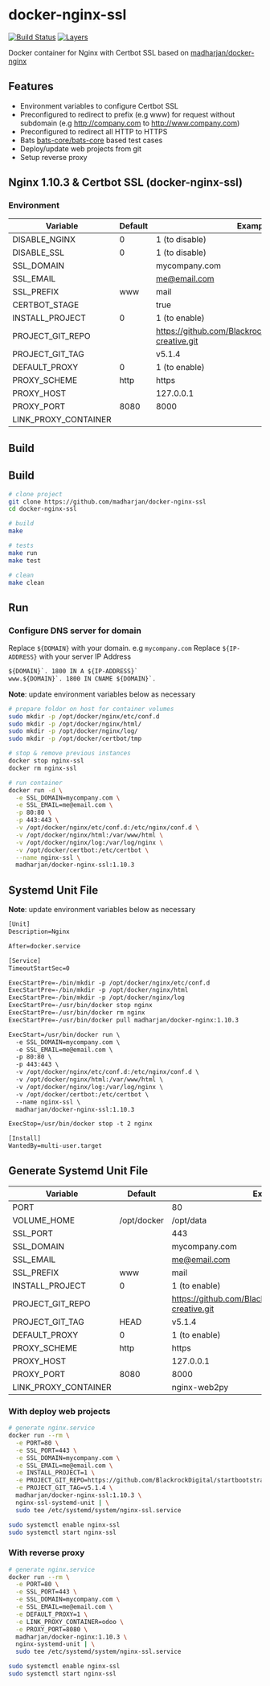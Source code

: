 # docker-nginx-ssl

[![Build Status](https://travis-ci.com/madharjan/docker-nginx-ssl.svg?branch=master)](https://travis-ci.com/madharjan/docker-nginx-ssl)
[![Layers](https://images.microbadger.com/badges/image/madharjan/docker-nginx-ssl.svg)](http://microbadger.com/images/madharjan/docker-nginx-ssl)

Docker container for Nginx with Certbot SSL based on [madharjan/docker-nginx](https://github.com/madharjan/docker-nginx/)

## Features

* Environment variables to configure Certbot SSL
* Preconfigured to redirect to prefix (e.g www) for request without subdomain (e.g http://company.com to http://www.company.com)
* Preconfigured to redirect all HTTP to HTTPS 
* Bats [bats-core/bats-core](https://github.com/bats-core/bats-core) based test cases
* Deploy/update web projects from git
* Setup reverse proxy

## Nginx 1.10.3 & Certbot SSL (docker-nginx-ssl)

### Environment

| Variable             | Default | Example                                                          |
|----------------------|---------|------------------------------------------------------------------|
| DISABLE_NGINX        | 0       | 1 (to disable)                                                   |
| DISABLE_SSL          | 0       | 1 (to disable)                                                   |
| SSL_DOMAIN           |         | mycompany.com                                                    |
| SSL_EMAIL            |         | me@email.com                                                     |
| SSL_PREFIX           | www     | mail                                                             |
| CERTBOT_STAGE        |         | true                                                             |
| INSTALL_PROJECT      | 0       | 1 (to enable)                                                    |
| PROJECT_GIT_REPO     |         | https://github.com/BlackrockDigital/startbootstrap-creative.git  |
| PROJECT_GIT_TAG      |         | v5.1.4                                                           |
| DEFAULT_PROXY        | 0       | 1 (to enable)                                                    |
| PROXY_SCHEME         | http    | https                                                            |
| PROXY_HOST           |         | 127.0.0.1                                                        |
| PROXY_PORT           | 8080    | 8000                                                             |
| LINK_PROXY_CONTAINER |         |                                                            

## Build

## Build

```bash
# clone project
git clone https://github.com/madharjan/docker-nginx-ssl
cd docker-nginx-ssl

# build
make

# tests
make run
make test

# clean
make clean
```

## Run

### Configure DNS server for domain

Replace `${DOMAIN}` with your domain. e.g `mycompany.com`
Replace `${IP-ADDRESS}` with your server IP Address

```txt
${DOMAIN}`. 1800 IN A ${IP-ADDRESS}`
www.${DOMAIN}`. 1800 IN CNAME ${DOMAIN}`.
```

**Note**: update environment variables below as necessary

```bash
# prepare foldor on host for container volumes
sudo mkdir -p /opt/docker/nginx/etc/conf.d
sudo mkdir -p /opt/docker/nginx/html/
sudo mkdir -p /opt/docker/nginx/log/
sudo mkdir -p /opt/docker/certbot/tmp

# stop & remove previous instances
docker stop nginx-ssl
docker rm nginx-ssl

# run container
docker run -d \
  -e SSL_DOMAIN=mycompany.com \
  -e SSL_EMAIL=me@email.com \
  -p 80:80 \
  -p 443:443 \
  -v /opt/docker/nginx/etc/conf.d:/etc/nginx/conf.d \
  -v /opt/docker/nginx/html:/var/www/html \
  -v /opt/docker/nginx/log:/var/log/nginx \
  -v /opt/docker/certbot:/etc/certbot \
  --name nginx-ssl \
  madharjan/docker-nginx-ssl:1.10.3
```

## Systemd Unit File

**Note**: update environment variables below as necessary

```txt
[Unit]
Description=Nginx

After=docker.service

[Service]
TimeoutStartSec=0

ExecStartPre=-/bin/mkdir -p /opt/docker/nginx/etc/conf.d
ExecStartPre=-/bin/mkdir -p /opt/docker/nginx/html
ExecStartPre=-/bin/mkdir -p /opt/docker/nginx/log
ExecStartPre=-/usr/bin/docker stop nginx
ExecStartPre=-/usr/bin/docker rm nginx
ExecStartPre=-/usr/bin/docker pull madharjan/docker-nginx:1.10.3

ExecStart=/usr/bin/docker run \
  -e SSL_DOMAIN=mycompany.com \
  -e SSL_EMAIL=me@email.com \
  -p 80:80 \
  -p 443:443 \
  -v /opt/docker/nginx/etc/conf.d:/etc/nginx/conf.d \
  -v /opt/docker/nginx/html:/var/www/html \
  -v /opt/docker/nginx/log:/var/log/nginx \
  -v /opt/docker/certbot:/etc/certbot \
  --name nginx-ssl \
  madharjan/docker-nginx-ssl:1.10.3

ExecStop=/usr/bin/docker stop -t 2 nginx

[Install]
WantedBy=multi-user.target
```

## Generate Systemd Unit File

| Variable             | Default          | Example                                                          |
|----------------------|------------------|------------------------------------------------------------------|
| PORT                 |                  | 80                                                               |
| VOLUME_HOME          | /opt/docker      | /opt/data                                                        |
| SSL_PORT             |                  | 443                                                              |
| SSL_DOMAIN           |                  | mycompany.com                                                    |
| SSL_EMAIL            |                  | me@email.com                                                     |
| SSL_PREFIX           | www              | mail                                                             |
| INSTALL_PROJECT      | 0                | 1 (to enable)  
| PROJECT_GIT_REPO     |                  | https://github.com/BlackrockDigital/startbootstrap-creative.git  |
| PROJECT_GIT_TAG      | HEAD             | v5.1.4                                                           |
| DEFAULT_PROXY        | 0                | 1 (to enable)                                                    |
| PROXY_SCHEME         | http             | https                                                            |
| PROXY_HOST           |                  | 127.0.0.1                                                        |
| PROXY_PORT           | 8080             | 8000                                                             |
| LINK_PROXY_CONTAINER |                  | nginx-web2py                                                     |

### With deploy web projects

```bash
# generate nginx.service
docker run --rm \
  -e PORT=80 \
  -e SSL_PORT=443 \
  -e SSL_DOMAIN=mycompany.com \
  -e SSL_EMAIL=me@email.com \
  -e INSTALL_PROJECT=1 \
  -e PROJECT_GIT_REPO=https://github.com/BlackrockDigital/startbootstrap-creative.git \
  -e PROJECT_GIT_TAG=v5.1.4 \
  madharjan/docker-nginx-ssl:1.10.3 \
  nginx-ssl-systemd-unit | \
  sudo tee /etc/systemd/system/nginx-ssl.service

sudo systemctl enable nginx-ssl
sudo systemctl start nginx-ssl
```

### With reverse proxy

```bash
# generate nginx.service
docker run --rm \
  -e PORT=80 \
  -e SSL_PORT=443 \
  -e SSL_DOMAIN=mycompany.com \
  -e SSL_EMAIL=me@email.com \
  -e DEFAULT_PROXY=1 \
  -e LINK_PROXY_CONTAINER=odoo \
  -e PROXY_PORT=8080 \
  madharjan/docker-nginx:1.10.3 \
  nginx-systemd-unit | \
  sudo tee /etc/systemd/system/nginx-ssl.service

sudo systemctl enable nginx-ssl
sudo systemctl start nginx-ssl
```
